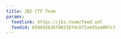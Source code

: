 ```yaml
---
title: JBZ CTF Team
params:
  feedlink: https://jbz.team/feed.xml
  feedid: b599d2826f6031874cbf1a455aa087c7
---
```

